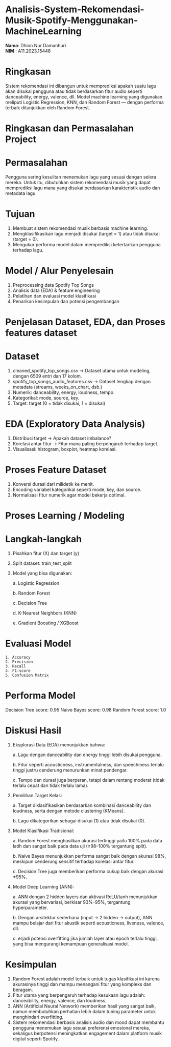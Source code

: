 # Analisis-System-Rekomendasi-Musik-Spotify-Menggunakan-MachineLearning

**Nama**: Dhion Nur Damanhuri  
**NIM** : A11.2023.15448

# Ringkasan
Sistem rekomendasi ini dibangun untuk memprediksi apakah suatu lagu akan disukai pengguna atau tidak berdasarkan fitur audio seperti danceability, energy, valence, dll. Model machine learning yang digunakan meliputi Logistic Regression, KNN, dan Random Forest — dengan performa terbaik ditunjukkan oleh Random Forest.
  



# Ringkasan dan Permasalahan Project
  # Permasalahan
  Pengguna sering kesulitan menemukan lagu yang sesuai dengan selera mereka. Untuk itu, dibutuhkan sistem rekomendasi musik yang dapat memprediksi lagu mana yang disukai berdasarkan karakteristik audio dan metadata lagu.

  # Tujuan
  1. Membuat sistem rekomendasi musik berbasis machine learning.
  2. Mengklasifikasikan lagu menjadi disukai (target = 1) atau tidak disukai (target = 0).
  3. Mengukur performa model dalam memprediksi ketertarikan pengguna terhadap lagu.

  # Model / Alur Penyelesain
  1. Preprocessing data Spotify Top Songs
  2. Analisis data (EDA) & feature engineering
  3. Pelatihan dan evaluasi model klasifikasi
  4. Penarikan kesimpulan dan potensi pengembangan





# Penjelasan Dataset, EDA, dan Proses features dataset
  # Dataset
  1. cleaned_spotify_top_songs.csv → Dataset utama untuk modeling, dengan 6509 entri dan 17 kolom.
  2. spotify_top_songs_audio_features.csv → Dataset lengkap dengan metadata (streams,     weeks_on_chart, dsb.)
  3. Numerik: danceability, energy, loudness, tempo
  4. Kategorikal: mode, source, key.
  5. Target: target (0 = tidak disukai, 1 = disukai)

  # EDA (Exploratory Data Analysis)
  1. Distribusi target → Apakah dataset imbalance?
  2. Korelasi antar fitur → Fitur mana paling berpengaruh terhadap target.
  3. Visualisasi: histogram, boxplot, heatmap korelasi.

  #  Proses Feature Dataset
  1. Konversi durasi dari milidetik ke menit.
  2. Encoding variabel kategorikal seperti mode, key, dan source.
  3. Normalisasi fitur numerik agar model bekerja optimal.


# Proses Learning / Modeling
  # Langkah-langkah
  1. Pisahkan fitur (X) dan target (y)
  2. Split dataset: train_test_split
  3. Model yang bisa digunakan:
     
     a. Logistic Regression
     
     b. Random Forest
     
     c. Decision Tree
     
     d. K-Nearest Neighbors (KNN)
     
     e. Gradient Boosting / XGBoost
     

  # Evaluasi Model
    1. Accuracy
    2. Precision
    3. Recall
    4. F1-score
    5. Confusion Matrix


# Performa Model
Decision Tree score: 0.95
Naive Bayes score: 0.98
Random Forest score: 1.0

# Diskusi Hasil
  1. Eksplorasi Data (EDA) menunjukkan bahwa:
     
     a. Lagu dengan danceability dan energy tinggi lebih disukai pengguna.
     
     b. Fitur seperti acousticness, instrumentalness, dan speechiness terlalu tinggi justru cenderung menurunkan minat pendengar.
     
     c. Tempo dan durasi juga berperan, tetapi dalam rentang moderat (tidak terlalu cepat dan tidak terlalu lama).
     

  3. Pemilihan Target Kelas:
     
     a. Target diklasifikasikan berdasarkan kombinasi danceability dan loudness, serta dengan metode clustering (KMeans).
     
     b. Lagu dikategorikan sebagai disukai (1) atau tidak disukai (0).
     
     
  5. Model Klasifikasi Tradisional:
     
     a. Random Forest menghasilkan akurasi tertinggi yaitu 100% pada data latih dan sangat baik pada data uji (±98–100% tergantung split).
     
     b. Naive Bayes menunjukkan performa sangat baik dengan akurasi 98%, meskipun cenderung sensitif terhadap korelasi antar fitur.
     
     c. Decision Tree juga memberikan performa cukup baik dengan akurasi ±95%.
     
     
  7. Model Deep Learning (ANN):
     
     a. ANN dengan 2 hidden layers dan aktivasi ReLU/tanh menunjukkan akurasi yang bervariasi, berkisar 93%–95%, tergantung hyperparameter.
     
     b. Dengan arsitektur sederhana (input → 2 hidden → output), ANN mampu belajar dari fitur akustik seperti acousticness, liveness, valence, dll.
     
     c. erjadi potensi overfitting jika jumlah layer atau epoch terlalu tinggi, yang bisa mengurangi kemampuan generalisasi model.
     


# Kesimpulan
1. Random Forest adalah model terbaik untuk tugas klasifikasi ini karena akurasinya tinggi dan mampu menangani fitur yang kompleks dan beragam.
2. Fitur utama yang berpengaruh terhadap kesukaan lagu adalah: danceability, energy, valence, dan loudness.
3. ANN (Artificial Neural Network) memberikan hasil yang sangat baik, namun membutuhkan perhatian lebih dalam tuning parameter untuk menghindari overfitting.
4. Sistem rekomendasi berbasis analisis audio dan mood dapat membantu pengguna menemukan lagu sesuai preferensi emosional mereka, sekaligus berpotensi meningkatkan engagement dalam platform musik digital seperti Spotify.
  
